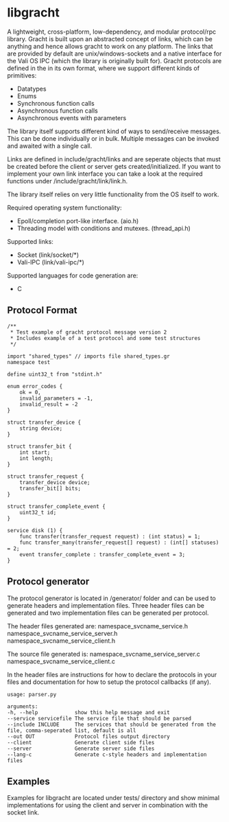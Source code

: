# libgracht
A lightweight, cross-platform, low-dependency, and modular protocol/rpc library. Gracht is built upon an abstracted concept of links, which can be anything and hence allows gracht to work on any platform. The links that are provided by default are unix/windows-sockets and a native interface for the Vali OS IPC (which the library is originally built for). Gracht protocols are defined in the in its own format, where we support different kinds of primitives:
 - Datatypes
 - Enums
 - Synchronous function calls
 - Asynchronous function calls
 - Asynchronous events with parameters

The library itself supports different kind of ways to send/receive messages. This can be done individually or in bulk. Multiple messages can be invoked and awaited with a single call.

Links are defined in include/gracht/links and are seperate objects that must be created before the client or server gets created/initialized. If you want to implement your own link interface you can take a look at the required functions under /include/gracht/link/link.h.

The library itself relies on very little functionality from the OS itself to work.

Required operating system functionality:
 - Epoll/completion port-like interface. (aio.h)
 - Threading model with conditions and mutexes. (thread_api.h)

Supported links:
 - Socket   (link/socket/*)
 - Vali-IPC (link/vali-ipc/*)

Supported languages for code generation are:
 - C

## Protocol Format

```
/**
 * Test example of gracht protocol message version 2
 * Includes example of a test protocol and some test structures
 */

import "shared_types" // imports file shared_types.gr
namespace test

define uint32_t from "stdint.h"

enum error_codes {
    ok = 0,
    invalid_parameters = -1,
    invalid_result = -2
}

struct transfer_device {
    string device;
}

struct transfer_bit {
    int start;
    int length;
}

struct transfer_request {
    transfer_device device;
    transfer_bit[] bits;
}

struct transfer_complete_event {
    uint32_t id;
}

service disk (1) {
    func transfer(transfer_request request) : (int status) = 1;
    func transfer_many(transfer_request[] request) : (int[] statuses) = 2;
    event transfer_complete : transfer_complete_event = 3;
}
```

## Protocol generator
The protocol generator is located in /generator/ folder and can be used to generate headers and implementation files. Three header files can be generated
and two implementation files can be generated per protocol.

The header files generated are:
namespace_svcname_service.h
namespace_svcname_service_server.h
namespace_svcname_service_client.h

The source file generated is:
namespace_svcname_service_server.c
namespace_svcname_service_client.c

In the header files are instructions for how to declare the protocols in your files and documentation for how to setup the protocol callbacks (if any).

```
usage: parser.py

arguments:
-h, --help            show this help message and exit
--service servicefile The service file that should be parsed
--include INCLUDE     The services that should be generated from the file, comma-seperated list, default is all
--out OUT             Protocol files output directory
--client              Generate client side files
--server              Generate server side files
--lang-c              Generate c-style headers and implementation files
```

## Examples

Examples for libgracht are located under tests/ directory and show minimal implementations for using the client and server in combination with the socket link.
